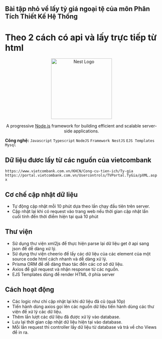 ## Bài tập nhỏ về lấy tỷ giá ngoại tệ của môn Phân Tích Thiết Kế Hệ Thống
# Theo 2 cách có api và lấy trực tiếp từ html

<p align="center">
  <a href="http://nestjs.com/" target="blank"><img src="https://nestjs.com/img/logo-small.svg" width="200" alt="Nest Logo" /></a>
</p>

[circleci-image]: https://img.shields.io/circleci/build/github/nestjs/nest/master?token=abc123def456
[circleci-url]: https://circleci.com/gh/nestjs/nest

  <p align="center">A progressive <a href="http://nodejs.org" target="_blank">Node.js</a> framework for building efficient and scalable server-side applications.</p>
    <p align="center">

**Công nghệ:** `Javascript` `Typescript` `NodeJS` `Framework NestJS` `EJS Templates` `Mysql`

## Dữ liệu đươc lấy từ các nguồn của vietcombank

`https://www.vietcombank.com.vn/KHCN/Cong-cu-tien-ich/Ty-gia`
`https://portal.vietcombank.com.vn/Usercontrols/TVPortal.TyGia/pXML.aspx`

## Cơ chế cập nhật dữ liệu
- Tự động cập nhật mỗi 10 phút dựa theo lần chạy đầu tiên trên server.
- Cập nhật lại khi có request vào trang web nếu thời gian cập nhật lần cuối tính đến thời điểm hiện tại quá 10 phút

## Thư viện 
- Sử dụng thư viện xml2js để thực hiện parse lại dữ liệu get ở api sang json để dễ dàng xử lý.
- Sử dụng thư viện cheerio để lấy các dữ liệu của các element của một source code html cách nhanh và dễ dàng xử lý.
- Prisma ORM để dễ dàng thao tác đến các cơ sở dữ liệu.
- Axios để gửi request và nhận response từ các nguồn.
- EJS Templates dùng để render HTML ở phía server 

## Cách hoạt động
- Các logic như chỉ cập nhật lại khi dữ liệu đã cũ (quá 10p)
- Tiến hành dùng axios gọi lên các nguồn dữ liệu tiến hành dùng các thư viện để xử lý các dữ liệu.
- Thêm lần lượt các dữ liệu đã được xử lý vào database.
- Lưu lại thời gian cập nhật dữ liệu hiện tại vào database.
- Mỗi lần request thì controller lấy dữ liệu từ database và trả về cho Views để in ra.
